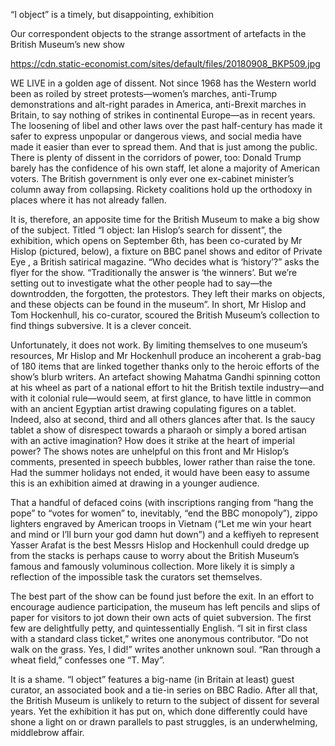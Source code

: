 “I object” is a timely, but disappointing, exhibition

Our correspondent objects to the strange assortment of artefacts in the British Museum’s new show

https://cdn.static-economist.com/sites/default/files/20180908_BKP509.jpg

WE LIVE in a golden age of dissent. Not since 1968 has the Western world been as roiled by street protests—women’s marches, anti-Trump demonstrations and alt-right parades in America, anti-Brexit marches in Britain, to say nothing of strikes in continental Europe—as in recent years. The loosening of libel and other laws over the past half-century has made it safer to express unpopular or dangerous views, and social media have made it easier than ever to spread them. And that is just among the public. There is plenty of dissent in the corridors of power, too: Donald Trump barely has the confidence of his own staff, let alone a majority of American voters. The British government is only ever one ex-cabinet minister’s column away from collapsing. Rickety coalitions hold up the orthodoxy in places where it has not already fallen.

It is, therefore, an apposite time for the British Museum to make a big show of the subject. Titled “I object: Ian Hislop’s search for dissent”, the exhibition, which opens on September 6th, has been co-curated by Mr Hislop (pictured, below), a fixture on BBC panel shows and editor of  Private Eye , a British satirical magazine. “Who decides what is ‘history’?” asks the flyer for the show. “Traditionally the answer is ‘the winners’. But we’re setting out to investigate what the other people had to say—the downtrodden, the forgotten, the protestors. They left their marks on objects, and these objects can be found in the museum”. In short, Mr Hislop and Tom Hockenhull, his co-curator, scoured the British Museum’s collection to find things subversive. It is a clever conceit.

Unfortunately, it does not work. By limiting themselves to one museum’s resources, Mr Hislop and Mr Hockenhull produce an incoherent a grab-bag of 180 items that are linked together thanks only to the heroic efforts of the show’s blurb writers. An artefact showing Mahatma Gandhi spinning cotton at his wheel as part of a national effort to hit the British textile industry—and with it colonial rule—would seem, at first glance, to have little in common with an ancient Egyptian artist drawing copulating figures on a tablet. Indeed, also at second, third and all others glances after that. Is the saucy tablet a show of disrespect towards a pharaoh or simply a bored artisan with an active imagination? How does it strike at the heart of imperial power? The shows notes are unhelpful on this front and Mr Hislop’s comments, presented in speech bubbles, lower rather than raise the tone. Had the summer holidays not ended, it would have been easy to assume this is an exhibition aimed at drawing in a younger audience.

That a handful of defaced coins (with inscriptions ranging from “hang the pope” to “votes for women” to, inevitably, “end the BBC monopoly”), zippo lighters engraved by American troops in Vietnam (“Let me win your heart and mind or I’ll burn your god damn hut down”) and a  keffiyeh  to represent Yasser Arafat is the best Messrs Hislop and Hockenhull could dredge up from the stacks is perhaps cause to worry about the British Museum’s famous and famously voluminous collection. More likely it is simply a reflection of the impossible task the curators set themselves.

The best part of the show can be found just before the exit. In an effort to encourage audience participation, the museum has left pencils and slips of paper for visitors to jot down their own acts of quiet subversion. The first few are delightfully petty, and quintessentially English. “I sit in first class with a standard class ticket,” writes one anonymous contributor. “Do not walk on the grass. Yes, I did!” writes another unknown soul. “Ran through a wheat field,” confesses one “T. May”.

It is a shame. “I object” features a big-name (in Britain at least) guest curator, an associated book and a tie-in series on BBC Radio. After all that, the British Museum is unlikely to return to the subject of dissent for several years. Yet the exhibition it has put on, which done differently could have shone a light on or drawn parallels to past struggles, is an underwhelming, middlebrow affair. 
